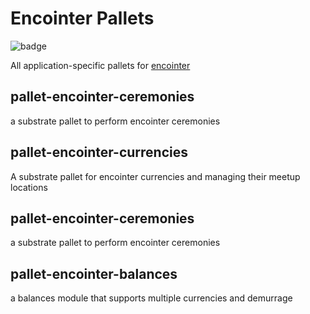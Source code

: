 # Encointer Pallets

![badge](https://img.shields.io/badge/substrate-2.0.0-success)

All application-specific pallets for [encointer](https://encointer.org)

## pallet-encointer-ceremonies
a substrate pallet to perform encointer ceremonies

## pallet-encointer-currencies
A substrate pallet for encointer currencies and managing their meetup locations

## pallet-encointer-ceremonies
a substrate pallet to perform encointer ceremonies

## pallet-encointer-balances
a balances module that supports multiple currencies and demurrage
